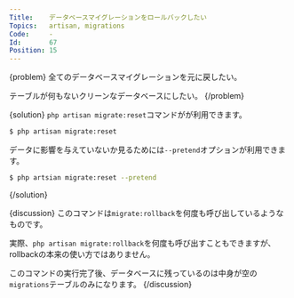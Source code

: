 ```yaml
---
Title:    データベースマイグレーションをロールバックしたい
Topics:   artisan, migrations
Code:     -
Id:       67
Position: 15
---
```


{problem}
全てのデータベースマイグレーションを元に戻したい。

テーブルが何もないクリーンなデータベースにしたい。
{/problem}

{solution}
`php artisan migrate:reset`コマンドがが利用できます。

```bash
$ php artisan migrate:reset
```

データに影響を与えていないか見るためには`--pretend`オプションが利用できます。
```bash
$ php artsian migrate:reset --pretend
```
{/solution}

{discussion}
このコマンドは`migrate:rollback`を何度も呼び出しているようなものです。

実際、`php artisan migrate:rollback`を何度も呼び出すこともできますが、rollbackの本来の使い方ではありません。

このコマンドの実行完了後、データベースに残っているのは中身が空の`migrations`テーブルのみになります。
{/discussion}
